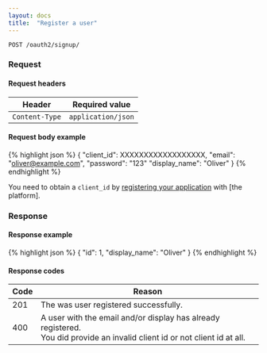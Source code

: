 ```yaml
---
layout: docs
title:  "Register a user"
---
```


``````
POST /oauth2/signup/
``````

### Request

#### Request headers

Header            | Required value
------------------|-------------
`Content-Type`    | `application/json`

#### Request body example

{% highlight json %}
{
  "client_id": XXXXXXXXXXXXXXXXXX,
  "email": "oliver@example.com",
  "password": "123"
  "display_name": "Oliver"
}
{% endhighlight %}

You need to obtain a `client_id` by [registering your application]({{site.url}}help/register-your-app.html) with [the platform].

### Response

#### Response example

{% highlight json %}
{
  "id": 1,
  "display_name": "Oliver"
}
{% endhighlight %}

#### Response codes

Code  |  Reason
------|-----------------------------------------
 201  | The was user registered successfully.
 400  | A user with the email and/or display has already registered. <br>You did provide an invalid client id or not client id at all.
